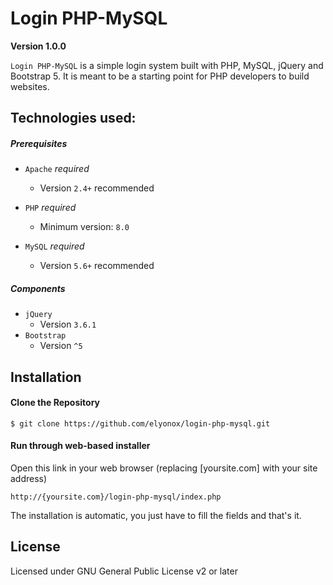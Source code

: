 Login PHP-MySQL
=========
**Version 1.0.0**

`Login PHP-MySQL` is a simple login system built with PHP, MySQL, jQuery and Bootstrap 5. It is meant to be a starting point for PHP developers to build websites.


Technologies used:
------------------
##### Prerequisites

- `Apache` *_required_*
	- Version `2.4+` recommended

- `PHP` *_required_*
	- Minimum version: `8.0`

- `MySQL` *_required_*
	- Version `5.6+` recommended

##### Components
- `jQuery`
	- Version `3.6.1`
- `Bootstrap`
	- Version `^5`


Installation
------------

#### Clone the Repository
	$ git clone https://github.com/elyonox/login-php-mysql.git

#### Run through web-based installer
Open this link in your web browser (replacing [yoursite.com] with your site address)

    http://{yoursite.com}/login-php-mysql/index.php

The installation is automatic, you just have to fill the fields and that's it.


License
-------

Licensed under GNU General Public License v2 or later